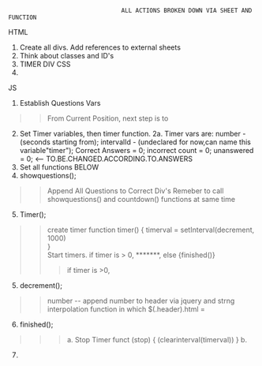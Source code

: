                                     ALL ACTIONS BROKEN DOWN VIA SHEET AND FUNCTION
HTML
1. Create all divs. Add references to external sheets
2. Think about classes and ID's 
3. TIMER DIV
CSS
1. 


JS 
1. Establish Questions Vars
>>From Current Position, next step is to 
2. Set Timer variables, then timer function. 
2a.  Timer vars are: number - (seconds starting from); intervalId - (undeclared for now,can name this  variable"timer"); Correct Answers = 0; incorrect count = 0; unanswered = 0;                              <-- TO.BE.CHANGED.ACCORDING.TO.ANSWERS
3. Set all functions BELOW 
4. showquestions();
>>Append All Questions to Correct Div's
>>Remeber to call showquestions() and countdown() functions at same time 
>>
5. Timer();
>> create timer function timer() {
>>          timerval = setInterval(decrement, 1000)           
>>      }     
>> Start timers. if timer is > 0, *******, else {finished()}
>>>if timer is >0, 
5. decrement(); 
>>number --
>> append number to header via jquery and strng interpolation
>>function in which $(.header).html = 
6. finished(); 
>>>a. Stop Timer funct (stop) { (clearinterval(timerval)) }
>>>b. 
7. 
